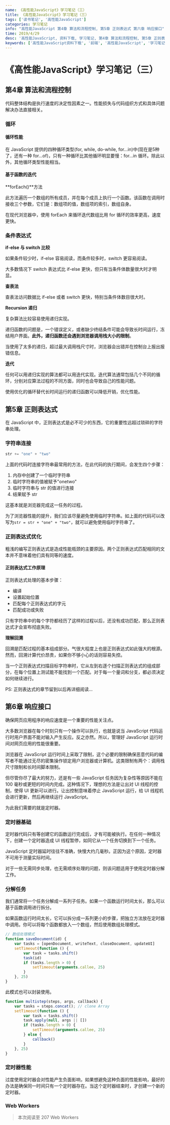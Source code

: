```yaml
---
name: 《高性能JavaScript》学习笔记（三）
title: 《高性能JavaScript》学习笔记（三）
tags: ['读书笔记', '高性能JavaScript']
categories: 学习笔记
info: "高性能JavaScript 第4章 算法和流程控制, 第5章 正则表达式 第六章 响应接口"
time: 2019/4/29
desc: '高性能JavaScript, 资料下载, 学习笔记, 第4章 算法和流程控制, 第5章 正则表达式, 第六章 响应接口'
keywords: ['高性能JavaScript资料下载', '前端', '高性能JavaScript', '学习笔记', '第4章 算法和流程控制', '第5章 正则表达式', '第六章 响应接口']
---
```


# 《高性能JavaScript》学习笔记（三）

## 第4章 算法和流程控制

代码整体结构是执行速度的决定性因素之一。性能损失与代码组织方式和具体问题解决办法直接相关。

### 循环

#### 循环性能

在 JavaScript 提供的四种循环类型(for, while, do-while, for...in)中(现在是5种了，还有一种 for...of)，只有一种循环比其他循环明显要慢：for...in 循环。除此以外，其他循环类型性能相当。

#### 基于函数的迭代

**forEach()**方法

此方法遍历一个数组的所有成员，并在每个成员上执行一个函数。该函数在调用时接收三个参数，它们是：数组项的值，数组项的索引，数组自身。

在现代浏览器中，使用 forEach 来循环迭代数组比用 for 循环的效率更高，速度更快。

### 条件表达式

**if-else 与 switch 比较**

如果条件较少时，if-else 容易阅读，而条件较多时，switch 更容易阅读。

大多数情况下 switch 表达式比 if-else 更快，但只有当条件体数量很大时才明显。

**查表法**

查表法访问数据比 if-else 或者 switch 更快，特别当条件体数目很大时。

**Recursion 递归**

复杂算法比较容易使用递归实现。

递归函数的问题是，一个错误定义，或者缺少终结条件可能会导致长时间运行，冻结用户界面。**此外，递归函数还会遇到浏览器调用栈大小的限制**。

当使用了太多的递归，超过最大调用栈尺寸时，浏览器会出错并在控制台上报出报错信息。

**迭代**

任何可以用递归实现的算法都可以用迭代实现。迭代算法通常包括几个不同的循环，分别对应算法过程的不同方面，同时也会导致自己的性能问题。

使用优化的循环替代长时间运行的递归函数可以降低开销，优化性能。

## 第5章 正则表达式

在 JavaScript 中，正则表达式是必不可少的东西，它的重要性远超过琐碎的字符串处理。

### 字符串连接

```javascript
str += "one" + "two"
```

上面的代码时连接字符串最常用的方法，在此代码的执行期间，会发生四个步骤：

1. 内存中创建了一个临时字符串
2. 临时字符串的值被赋予"onetwo"
3. 临时字符串与 str 的值进行连接
4. 结果赋予 str

这基本就是浏览器完成这一任务的过程。

为了浏览器性能的提升，我们应该尽量避免使用临时字符串。如上面的代码可以改写为`str = str + "one" + "two"`，就可以避免使用临时字符串了。

### 正则表达式优化

粗浅的编写正则表达式是造成性能瓶颈的主要原因。两个正则表达式匹配相同的文本并不意味着他们具有同等的速度。

#### 正则表达式工作原理

正则表达式处理的基本步骤：

- 编译
- 设置起始位置
- 匹配每个正则表达式的字元
- 匹配成功或失败

只有字符串中的每个字符都经历了这样的过程以后，还没有成功匹配，那么正则表达式才会宣布彻底失败。

**理解回溯**

回溯是匹配过程的基本组成部分。气很大程度上也是正则表达式如此强大的根源。然而，回溯计算代价昂贵，如果你不够小心的话则容易失控。

当一个正则表达式扫描目标字符串时，它从左到右逐个扫描正则表达式的组成部分，在每个位置上测试能不能找到一个匹配。对于每一个量词和分支，都必须决定如何继续进行。

PS: 正则表达式的章节留到以后再详细阅读...

## 第6章 响应接口

确保网页应用程序的响应速度是一个重要的性能关注点。

大多数浏览器在每个时刻只有一个操作可以执行，也就是说当 JavaScript 代码运行时用户界面不能对输入产生反应。反之亦然。所以，管理好 JavaScript 运行时间对网页应用的性能很重要。

浏览器在 JavaScript 运行时间上采取了限制，这个必要的限制确保恶意代码的编写者不能通过无尽的密集操作锁定用户浏览器或计算机。这类限制有两个：调用栈尺寸限制和长时间脚本限制。

但尽管你尽了最大的努力，还是有一些 JavaScript 任务因为复杂性等原因不能在 100 毫秒或更短的时间内完成。这种情况下，理想的方法是让出对 UI 线程的控制，使得 UI 更新可以进行。让出控制意味着停止 JavaScript 运行，给 UI 线程机会进行更新，然后再继续运行 JavaScript。

为此我们需要的就是定时器。

### 定时器基础

定时器代码只有等创建它的函数运行完成后，才有可能被执行。在任何一种情况下，创建一个定时器造成 UI 线程暂停，如同它从一个任务切换到下一个任务。

JavaScript 定时器延时往往不准确，快慢大约几毫秒。正因为这个原因，定时器不可用于测量实际时间。

对于一些无需同步处理，也无需顺序处理的问题，则该问题适用于使用定时器分解工作。

### 分解任务

我们通常将一个任务分解成一系列子任务。如果一个函数运行时间太长，那么可以基于函数调用进行拆分。

如果函数运行时间太长，它可以拆分成一系列更小的步骤，把独立方法放在定时器中调用。你可以将每个函数都放入一个数组，然后使用数组处理模式。

```javascript
// 数组处理模式
function saveDocument(id) {
    var tasks = [openDocument, writeText, closeDocument, updateUI]
    setTimeout(function () {
        var task = tasks.shift()
        task(id)
        if (tasks.length > 0) {
            setTimeout(arguments.callee, 25)
        }
    }, 25)
}
```

此模式也可以封装使用。

```javascript
function multistep(steps, args, callback) {
    var tasks = steps.concat(); // clone Array
    setTimeout(function () {
        var task = tasks.shift()
        task.apply(null, args || [])
        if (tasks.length > 0) {
            setTimeout(arguments.callee, 25)
        } else {
            callback()
        }
    }, 25)
}
```

### 定时器性能

过度使用定时器会对性能产生负面影响，如果想避免这种负面的性能影响，最好的办法是确保同一时间只有一个定时器存在。当这个定时器结束时，才创建一个新的定时器。

### Web Workers



> 本次阅读至 207 Web Workers